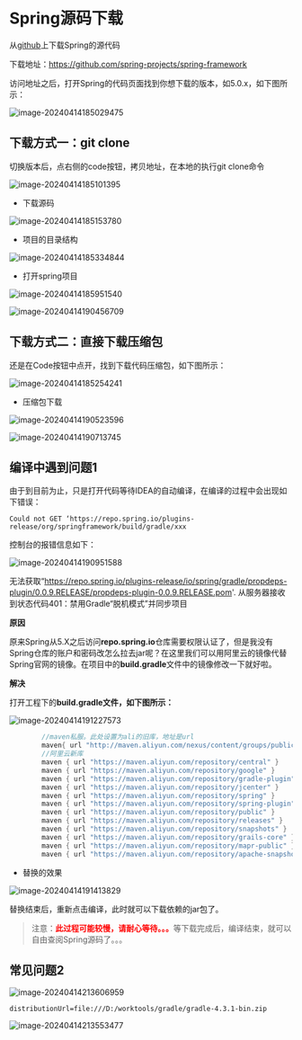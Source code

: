 # Spring源码下载

从[github](https://so.csdn.net/so/search?q=github&spm=1001.2101.3001.7020)上下载Spring的源代码

下载地址：https://github.com/spring-projects/spring-framework

访问地址之后，打开Spring的代码页面找到你想下载的版本，如5.0.x，如下图所示：

![image-20240414185029475](01Spring源码下载.assets/image-20240414185029475.png)





## 下载方式一：git clone

切换版本后，点右侧的code按钮，拷贝地址，在本地的执行git clone命令

![image-20240414185101395](01Spring源码下载.assets/image-20240414185101395.png)





- 下载源码

![image-20240414185153780](01Spring源码下载.assets/image-20240414185153780.png)



- 项目的目录结构



![image-20240414185334844](01Spring源码下载.assets/image-20240414185334844.png)



- 打开spring项目

![image-20240414185951540](01Spring源码下载.assets/image-20240414185951540.png)





![image-20240414190456709](01Spring源码下载.assets/image-20240414190456709.png)







## 下载方式二：直接下载压缩包

还是在Code按钮中点开，找到下载代码压缩包，如下图所示：

![image-20240414185254241](01Spring源码下载.assets/image-20240414185254241.png)



- 压缩包下载



![image-20240414190523596](01Spring源码下载.assets/image-20240414190523596.png)





![image-20240414190713745](01Spring源码下载.assets/image-20240414190713745.png)







## 编译中遇到问题1

由于到目前为止，只是打开代码等待IDEA的自动编译，在编译的过程中会出现如下错误：

```
Could not GET ‘https://repo.spring.io/plugins-release/org/springframework/build/gradle/xxx
```

控制台的报错信息如下： 

![image-20240414190951588](01Spring源码下载.assets/image-20240414190951588.png)

无法获取“https://repo.spring.io/plugins-release/io/spring/gradle/propdeps-plugin/0.0.9.RELEASE/propdeps-plugin-0.0.9.RELEASE.pom'. 从服务器接收到状态代码401：禁用Gradle“脱机模式”并同步项目

**原因**

原来Spring从5.X之后访问**repo.spring.io**仓库需要权限认证了，但是我没有Spring仓库的账户和密码改怎么拉去jar呢？在这里我们可以用阿里云的镜像代替Spring官网的镜像。在项目中的**build.gradle**文件中的镜像修改一下就好啦。

**解决**

打开工程下的**build.gradle文件，如下图所示：**

![image-20240414191227573](01Spring源码下载.assets/image-20240414191227573.png)

```gradle
		//maven私服。此处设置为ali的旧库，地址是url
		maven{ url "http://maven.aliyun.com/nexus/content/groups/public" }
		//阿里云新库
		maven { url "https://maven.aliyun.com/repository/central" }
		maven { url "https://maven.aliyun.com/repository/google" }
		maven { url "https://maven.aliyun.com/repository/gradle-plugin" }
		maven { url "https://maven.aliyun.com/repository/jcenter" }
		maven { url "https://maven.aliyun.com/repository/spring" }
		maven { url "https://maven.aliyun.com/repository/spring-plugin" }
		maven { url "https://maven.aliyun.com/repository/public" }
		maven { url "https://maven.aliyun.com/repository/releases" }
		maven { url "https://maven.aliyun.com/repository/snapshots" }
		maven { url "https://maven.aliyun.com/repository/grails-core" }
		maven { url "https://maven.aliyun.com/repository/mapr-public" }
		maven { url "https://maven.aliyun.com/repository/apache-snapshots" }
```

- 替换的效果

![image-20240414191413829](01Spring源码下载.assets/image-20240414191413829.png)

替换结束后，重新点击编译，此时就可以下载依赖的jar包了。

> 注意：<font color='red'>**此过程可能较慢，请耐心等待。。。**</font>等下载完成后，编译结束，就可以自由查阅Spring源码了。。。 



## 常见问题2



![image-20240414213606959](01Spring源码下载.assets/image-20240414213606959.png)



```
distributionUrl=file:///D:/worktools/gradle/gradle-4.3.1-bin.zip
```













![image-20240414213553477](01Spring源码下载.assets/image-20240414213553477-17131017856021.png)





